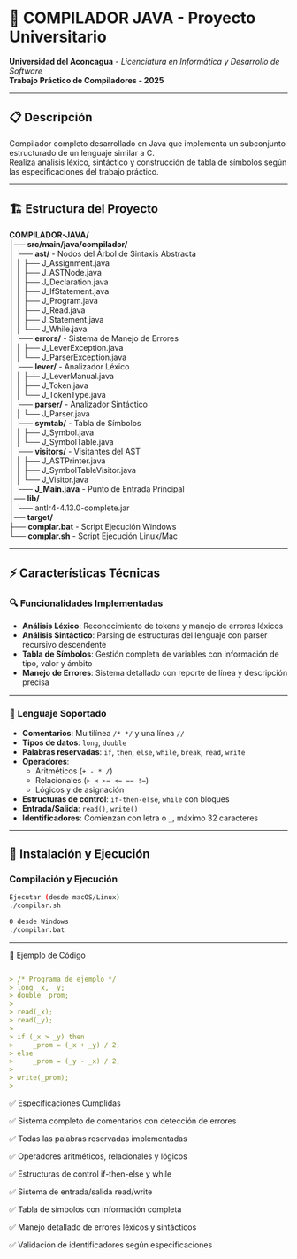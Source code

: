 # 🚀 COMPILADOR JAVA - Proyecto Universitario

**Universidad del Aconcagua** - *Licenciatura en Informática y Desarrollo de Software*  
**Trabajo Práctico de Compiladores - 2025**

---

## 📋 Descripción
Compilador completo desarrollado en Java que implementa un subconjunto estructurado de un lenguaje similar a C.  
Realiza análisis léxico, sintáctico y construcción de tabla de símbolos según las especificaciones del trabajo práctico.

---

## 🏗️ Estructura del Proyecto
**COMPILADOR-JAVA/**  
│── **src/main/java/compilador/**  
│   ├── **ast/** - Nodos del Árbol de Sintaxis Abstracta  
│   │   ├── J_Assignment.java  
│   │   ├── J_ASTNode.java  
│   │   ├── J_Declaration.java  
│   │   ├── J_IfStatement.java  
│   │   ├── J_Program.java  
│   │   ├── J_Read.java  
│   │   ├── J_Statement.java  
│   │   └── J_While.java  
│   ├── **errors/** - Sistema de Manejo de Errores  
│   │   ├── J_LeverException.java  
│   │   └── J_ParserException.java  
│   ├── **lever/** - Analizador Léxico  
│   │   ├── J_LeverManual.java  
│   │   ├── J_Token.java  
│   │   └── J_TokenType.java  
│   ├── **parser/** - Analizador Sintáctico  
│   │   └── J_Parser.java  
│   ├── **symtab/** - Tabla de Símbolos  
│   │   ├── J_Symbol.java  
│   │   └── J_SymbolTable.java  
│   ├── **visitors/** - Visitantes del AST  
│   │   ├── J_ASTPrinter.java  
│   │   ├── J_SymbolTableVisitor.java  
│   │   └── J_Visitor.java  
│   └── **J_Main.java** - Punto de Entrada Principal  
│── **lib/**  
│   └── antlr4-4.13.0-complete.jar  
│── **target/**  
├── **complar.bat** - Script Ejecución Windows  
└── **complar.sh** - Script Ejecución Linux/Mac  

---

## ⚡ Características Técnicas

### 🔍 **Funcionalidades Implementadas**
- **Análisis Léxico**: Reconocimiento de tokens y manejo de errores léxicos  
- **Análisis Sintáctico**: Parsing de estructuras del lenguaje con parser recursivo descendente  
- **Tabla de Símbolos**: Gestión completa de variables con información de tipo, valor y ámbito  
- **Manejo de Errores**: Sistema detallado con reporte de línea y descripción precisa  

---

### 📝 **Lenguaje Soportado**
- **Comentarios**: Multilínea `/* */` y una línea `//`  
- **Tipos de datos**: `long`, `double`  
- **Palabras reservadas**: `if`, `then`, `else`, `while`, `break`, `read`, `write`  
- **Operadores**:  
  - Aritméticos (`+ - * /`)  
  - Relacionales (`> < >= <= == !=`)  
  - Lógicos y de asignación  
- **Estructuras de control**: `if-then-else`, `while` con bloques  
- **Entrada/Salida**: `read()`, `write()`  
- **Identificadores**: Comienzan con letra o `_`, máximo 32 caracteres  

---

## 🚀 Instalación y Ejecución

### **Compilación y Ejecución**
```bash
Ejecutar (desde macOS/Linux)
./compilar.sh

O desde Windows
./compilar.bat
```

---

🧩 Ejemplo de Código

```markdown

> /* Programa de ejemplo */
> long _x, _y;
> double _prom;
>
> read(_x);
> read(_y);
>
> if (_x > _y) then
>     _prom = (_x + _y) / 2;
> else
>     _prom = (_y - _x) / 2;
>
> write(_prom);
> 
```
✅ Especificaciones Cumplidas

✅ Sistema completo de comentarios con detección de errores

✅ Todas las palabras reservadas implementadas

✅ Operadores aritméticos, relacionales y lógicos

✅ Estructuras de control if-then-else y while

✅ Sistema de entrada/salida read/write

✅ Tabla de símbolos con información completa

✅ Manejo detallado de errores léxicos y sintácticos

✅ Validación de identificadores según especificaciones
